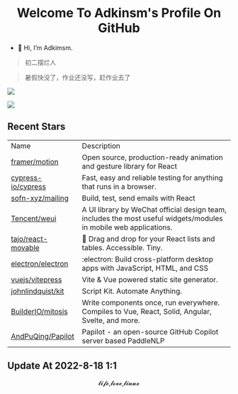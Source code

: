 <h1 align="center">Welcome To Adkinsm's Profile On GitHub</h1>

- 👋 Hi, I’m Adkimsm.

> 初二摆烂人

> 暑假快没了，作业还没写，赶作业去了

![](https://github-readme-stats.vercel.app/api?username=adkimsm&show_icons=true&count_private=true&hide=prs&theme=default_repocard)

![](https://github-readme-stats.vercel.app/api/top-langs/?username=adkimsm&layout=compact)

## Recent Stars

<table>
  <tr>
    <td>Name</td>
    <td>Description</td>
  </tr>
  
  <tr>
    <td><a href=https://github.com/framer/motion>framer/motion</a></td>
    <td>Open source, production-ready animation and gesture library for React</td>
  </tr>
  <tr>
    <td><a href=https://github.com/cypress-io/cypress>cypress-io/cypress</a></td>
    <td>Fast, easy and reliable testing for anything that runs in a browser.</td>
  </tr>
  <tr>
    <td><a href=https://github.com/sofn-xyz/mailing>sofn-xyz/mailing</a></td>
    <td>Build, test, send emails with React</td>
  </tr>
  <tr>
    <td><a href=https://github.com/Tencent/weui>Tencent/weui</a></td>
    <td>A UI library by WeChat official design team, includes the most useful widgets/modules in mobile web applications.</td>
  </tr>
  <tr>
    <td><a href=https://github.com/tajo/react-movable>tajo/react-movable</a></td>
    <td>🔀 Drag and drop for your React lists and tables. Accessible. Tiny.</td>
  </tr>
  <tr>
    <td><a href=https://github.com/electron/electron>electron/electron</a></td>
    <td>:electron: Build cross-platform desktop apps with JavaScript, HTML, and CSS</td>
  </tr>
  <tr>
    <td><a href=https://github.com/vuejs/vitepress>vuejs/vitepress</a></td>
    <td>Vite & Vue powered static site generator.</td>
  </tr>
  <tr>
    <td><a href=https://github.com/johnlindquist/kit>johnlindquist/kit</a></td>
    <td>Script Kit. Automate Anything.</td>
  </tr>
  <tr>
    <td><a href=https://github.com/BuilderIO/mitosis>BuilderIO/mitosis</a></td>
    <td>Write components once, run everywhere. Compiles to Vue, React, Solid, Angular, Svelte, and more. </td>
  </tr>
  <tr>
    <td><a href=https://github.com/AndPuQing/Papilot>AndPuQing/Papilot</a></td>
    <td>Papilot - an open-source GitHub Copilot server based PaddleNLP</td>
  </tr>
</table>

Update At 2022-8-18    1:1
---
<p align="center">𝓵𝓲𝓯𝓮,𝓵𝓸𝓿𝓮,𝓵𝓲𝓷𝓾𝔁</p>
